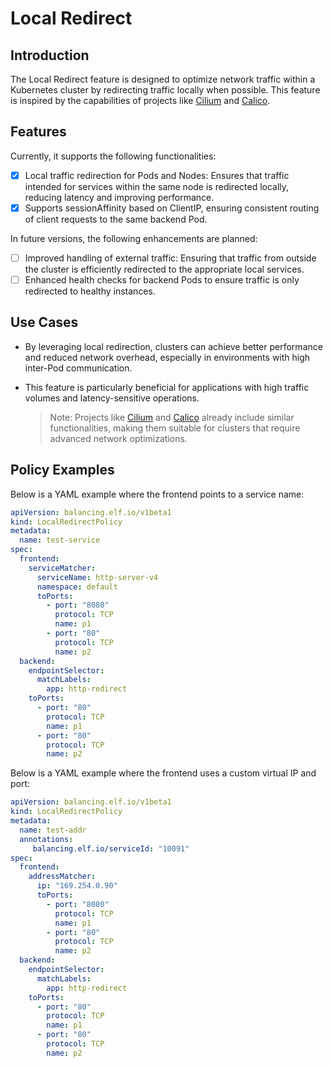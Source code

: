 # Local Redirect

## Introduction

The Local Redirect feature is designed to optimize network traffic within a Kubernetes cluster by redirecting traffic locally when possible. This feature is inspired by the capabilities of projects like [Cilium](https://github.com/cilium/cilium) and [Calico](https://github.com/projectcalico/calico).

## Features

Currently, it supports the following functionalities:

* [x] Local traffic redirection for Pods and Nodes: Ensures that traffic intended for services within the same node is redirected locally, reducing latency and improving performance.
* [x] Supports sessionAffinity based on ClientIP, ensuring consistent routing of client requests to the same backend Pod.

In future versions, the following enhancements are planned:

* [ ] Improved handling of external traffic: Ensuring that traffic from outside the cluster is efficiently redirected to the appropriate local services.
* [ ] Enhanced health checks for backend Pods to ensure traffic is only redirected to healthy instances.

## Use Cases

* By leveraging local redirection, clusters can achieve better performance and reduced network overhead, especially in environments with high inter-Pod communication.
* This feature is particularly beneficial for applications with high traffic volumes and latency-sensitive operations.

  > Note: Projects like [Cilium](https://github.com/cilium/cilium) and [Calico](https://github.com/projectcalico/calico) already include similar functionalities, making them suitable for clusters that require advanced network optimizations.

## Policy Examples

Below is a YAML example where the frontend points to a service name:

```yaml
apiVersion: balancing.elf.io/v1beta1
kind: LocalRedirectPolicy
metadata:
  name: test-service
spec:
  frontend:
    serviceMatcher:
      serviceName: http-server-v4
      namespace: default
      toPorts:
        - port: "8080"
          protocol: TCP
          name: p1
        - port: "80"
          protocol: TCP
          name: p2
  backend:
    endpointSelector:
      matchLabels:
        app: http-redirect
    toPorts:
      - port: "80"
        protocol: TCP
        name: p1
      - port: "80"
        protocol: TCP
        name: p2
```

Below is a YAML example where the frontend uses a custom virtual IP and port:

```yaml
apiVersion: balancing.elf.io/v1beta1
kind: LocalRedirectPolicy
metadata:
  name: test-addr
  annotations:
     balancing.elf.io/serviceId: "10091"
spec:
  frontend:
    addressMatcher:
      ip: "169.254.0.90"
      toPorts:
        - port: "8080"
          protocol: TCP
          name: p1
        - port: "80"
          protocol: TCP
          name: p2
  backend:
    endpointSelector:
      matchLabels:
        app: http-redirect
    toPorts:
      - port: "80"
        protocol: TCP
        name: p1
      - port: "80"
        protocol: TCP
        name: p2
```

